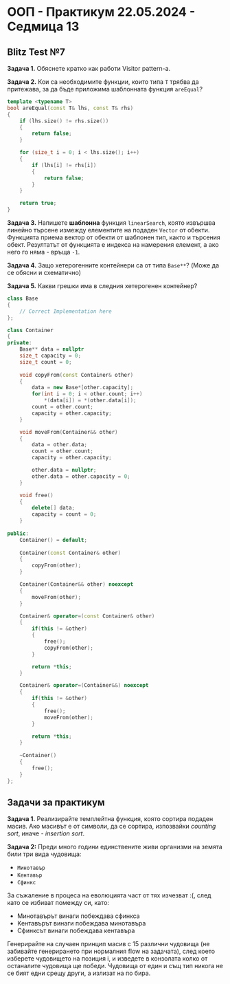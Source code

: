 # OOП - Практикум 22.05.2024 - Седмица 13

## Blitz Test №7

**Задача 1.** Обяснете кратко как работи Visitor pattern-а.

**Задача 2.** Кои са необходимите функции, които типа `T` трябва да притежава, за да бъде приложима шаблонната функция `areEqual`?
```c++
template <typename T>
bool areEqual(const T& lhs, const T& rhs)
{
	if (lhs.size() != rhs.size())
	{
		return false;
	}

	for (size_t i = 0; i < lhs.size(); i++)
	{
		if (lhs[i] != rhs[i])
		{
			return false;
		}
	}

	return true;
}
```

**Задача 3.** Напишете **шаблонна** функция `linearSearch`, която извършва линейно търсене измежду елементите на подаден `Vector` от обекти. Функцията приема вектор от обекти от шаблонен тип, както и търсения обект. Резултатът от функцията е индекса на намерения елемент, а ако него го няма - връща `-1`.

**Задача 4.** Защо хетерогенните контейнери са от типа `Base**`? (Може да се обясни и схематично)

**Задача 5.** Какви грешки има в следния хетерогенен контейнер?
```c++
class Base
{
    // Correct Implementation here
};

class Container
{
private:
	Base** data = nullptr
	size_t capacity = 0;
	size_t count = 0;
          
    void copyFrom(const Container& other)
    {
        data = new Base*[other.capacity];
        for(int i = 0; i < other.count; i++)
            *(data[i]) = *(other.data[i]);
        count = other.count;
        capacity = other.capacity;
    }

    void moveFrom(Container&& other)
    {
        data = other.data;
        count = other.count;
        capacity = other.capacity;

        other.data = nullptr;
        other.data = other.capacity = 0;
    }

    void free()
    {
        delete[] data;
        capacity = count = 0;
    }
    
public:
	Container() = default;
	
    Container(const Container& other) 
    { 
        copyFrom(other);
    }

	Container(Container&& other) noexcept
    { 
        moveFrom(other);
    }

	Container& operator=(const Container& other)
    {
        if(this != &other)
        {
            free();
            copyFrom(other);
        }

        return *this;
    }

	Container& operator=(Container&&) noexcept
    {
        if(this != &other)
        {
            free();
            moveFrom(other);
        }

        return *this;
    }
    
    ~Container()
    {
        free();
    }
};
```

## Задачи за практикум

**Задача 1.** Реализирайте темплейтна функция, която сортира подаден масив. Ако масивът е от символи, да се сортира, изпозвайки *counting sort*, иначе - *insertion sort*.

**Задача 2:**
Преди много години единствените живи организми на земята били три вида чудовища:
- ```Минотавър```
- ```Кентавър```
- ```Сфинкс```

За съжаление в процеса на еволюцията част от тях изчезват :(, след като се избиват помежду си, като:
- Минотавърът винаги побеждава сфинкса
- Кентавърът винаги побеждава минотавъра
- Сфинксът винаги побеждава кентавъра

Генерирайте на случаен принцип масив с 15 различни чудовища (не забивайте генерирането при нормалния flow на задачата), след което изберете чудовището на позиция i, и изведете в конзолата колко от останалите чудовища ще победи.
Чудовища от един и същ тип никога не се бият едни срещу други, а излизат на по бира.